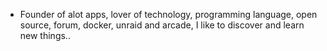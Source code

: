 - Founder of alot apps, lover of technology, programming language, open source, forum, docker, unraid and arcade, I like to discover and learn new things..
  <br>


























































































































































































































































































































































































































































































































































































































































































































































